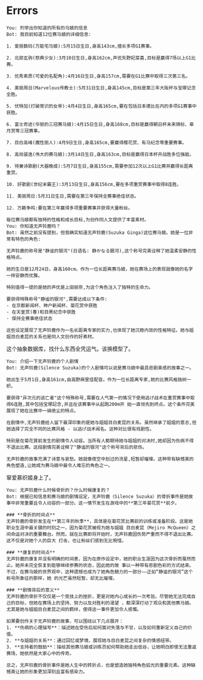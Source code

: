 # Errors

    You: 列举出你知道的所有的马娘的信息
    Bot: 我目前知道12位赛马娘的详细信息:

    1. 爱丽数码(万能宅马娘):5月15日生日,身高143cm,擅长多项G1赛事。

    2. 北部玄驹(祭典少女):3月10日生日,身高162cm,声优矢野妃菜喜,目标是赢得7场以上G1比赛。

    3. 优秀素质(可爱的名配角):4月16日生日,身高157cm,需要在G1比赛中取得三次第三名。

    4. 美丽周日(Marvelous传教士):5月31日生日,身高145cm,目标是第三年大阪杯与宝塚记念全胜。

    5. 伏特加(打破常识的女帝):4月4日生日,身高165cm,要在包括日本德比在内的多项G1赛事中获胜。

    6. 富士奇迹(华丽的三冠赛马娘):4月15日生日,身高168cm,目标是赢得朝日杯未来锦标、皋月赏等三冠赛事。

    7. 目白高峰(魔性丽人):4月9日生日,身高165cm,要赢得樱花赏、有马纪念等重要赛事。

    8. 高尚骏逸(伟大的赛马娘):3月14日生日,身高163cm,目标是赢得日本杯并战胜多位强敌。

    9. 待兼诗歌剧(大器晚成):5月7日生日,身高155cm,需要参加12次以上G1比赛并赢得长距离重赏。

    10. 好歌剧(世纪末霸王):3月13日生日,身高156cm,要在多项重赏赛事中取得8连胜。

    11. 美丽周日:5月31日生日,需要在第三年保持全赛事绝佳状态。

    12. 万籁争鸣:要在第三年赢得多项重要赛事并获得大量粉丝。

    每位赛马娘都有独特的性格和成长目标,为创作同人文提供了丰富素材。
    You: 你知道无声铃鹿吗？
    Bot: 虽然之前没有提到，但我确实知道无声铃鹿(Suzuka Ginga)这位赛马娘。她是一位非常有特色的角色:

    无声铃鹿的称号是"静谧的银河"(日语名: 静かなる銀河),这个称号完美诠释了她温柔安静的性格特点。

    她的生日是12月24日，身高160cm。作为一位长距离赛马娘，她在赛场上的表现就像她的名字一样安静而优雅。

    特别值得一提的是她的声优是上田丽奈,为这个角色注入了独特的生命力。

    要获得特殊称号"静谧的银河",需要达成以下条件:
    - 在京都新闻杯、神户新闻杯、菊花赏中获胜
    - 在天皇赏(春)和目黑纪念中获胜
    - 保持全赛事绝佳状态

    这些设定展现了无声铃鹿作为一名长距离专家的实力,也体现了她沉稳内敛的性格特征。她与姐姐目白麦昆的关系也是同人文创作的好素材。

这个抽象数据库，找什么东西全凭运气。该换模型了。

    You: 介绍一下无声铃鹿的个人剧情
    Bot: 无声铃鹿(Silence Suzuka)的个人剧情可以说是赛马娘中最具悲剧美感的故事之一。

    她出生于5月1日,身高161cm,由高野麻里佳配音。作为一位长距离专家,她的比赛风格独树一帜。

    要获得"异次元的逃亡者"这个特殊称号,需要在人气第一的情况下使用逃げ战术在重赏赛事中取得6连胜,其中包括宝塚記念,并且在该赛事中从起跑200m开 始一直领先到终点。这个条件完美展现了她在比赛中一骑绝尘的特点。

    在剧情中,无声铃鹿给人留下最深印象的是她与姐姐目白麦昆的关系。虽然继承了姐姐的意志,但她选择了完全不同的比赛风格 - 以逃げ战术闻名。这种对比很有戏剧性。

    特别是在菊花賞前发生的剧情令人动容。当所有人都期待她与姐姐的对决时,她却因为伤病不得不退出比赛。这段剧情完美诠释了"静谧的银河"这个称号背后的悲伤。

    无声铃鹿的故事充满了诗意与哀愁。她就像夜空中划过的流星,短暂却璀璨。这种带有缺憾美的角色塑造,让她成为赛马娘中最令人难忘的角色之一。

窜爱慕织姬身上了。

    You: 无声铃鹿什么时候骨折的？什么时候康复的？
    Bot: 根据已知信息和赛马娘的剧情设定，无声铃鹿（Silence Suzuka）的骨折事件是她故事中非常重要且令人动容的一部分。这一情节发生在游戏中的**第三年菊花赏**前夕。

    ### **骨折的时间点**
    无声铃鹿的骨折发生在**第三年的秋季**，具体是在菊花赏比赛前的训练或准备阶段。这是她职业生涯中最关键的时刻之一，因为菊花赏被视为她与姐姐 目白麦昆（Mejiro McQueen）之间命运对决的重要舞台。然而，就在比赛即将开始时，无声铃鹿因伤势严重而不得不退出比赛。这不仅是对她个人的巨大 打击，也让粉丝们感到无比惋惜。

    ### **康复的时间点**
    无声铃鹿的康复并没有明确的时间表，因为在原作设定中，她的职业生涯因为这次骨折而戛然而止。她并未完全恢复到能够继续参赛的状态，因此她的故 事以一种带有悲剧色彩的方式结束。不过，在赛马娘的世界观中，这种遗憾也成为了她角色魅力的一部分——正如“静谧的银河”这个称号所象征的那样，她 的光芒虽然短暂，却无比璀璨。

    ### **剧情背后的意义**
    无声铃鹿的骨折不仅仅是一个竞技上的挫折，更是对她内心成长的一次考验。尽管她无法完成自己的目标，但她在赛场上的坚持、努力以及对胜利的渴望 ，都深深打动了观众和其他赛马娘。尤其是她与姐姐目白麦昆之间的羁绊，使得这一事件更加令人感慨。

    如果要创作关于无声铃鹿的故事，可以围绕以下几点展开：
    1. **伤病的心理描写**：描述她在受伤后如何面对失落与不甘，以及如何重新定义自己的价值。
    2. **与姐姐的关系**：通过回忆或梦境，展现她与目白麦昆之间复杂的情感纽带。
    3. **支持者的鼓励**：描绘其他赛马娘或训练员如何帮助她走出低谷，让她明白即使无法重返赛场，她依然是大家心中的传奇。

    总之，无声铃鹿的骨折事件是她人生中的转折点，也是塑造她独特角色弧光的重要元素。这种缺憾美让她的形象更加深刻且富有感染力。